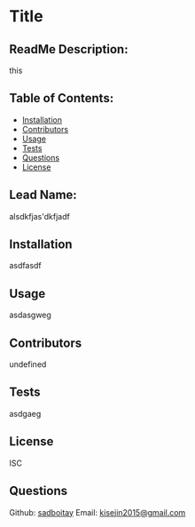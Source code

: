 # Title
  ## ReadMe Description:
  this
  ## Table of Contents:
  * [Installation](#installation)
  * [Contributors](#contributors)
  * [Usage](#usage)
  * [Tests](#tests)
  * [Questions](#questions)
  * [License](#license)
  ## Lead Name:
  alsdkfjas'dkfjadf
  ## Installation
  asdfasdf
  ## Usage
  asdasgweg
  ## Contributors
  undefined
  ## Tests
  asdgaeg
  ## License
  ISC
  ## Questions
  Github: [sadboitay](https://www.linkedin.com/in/sadboitay/)
  Email: kisejin2015@gmail.com
